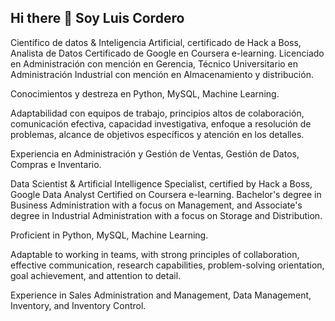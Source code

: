## Hi there 👋 Soy Luis Cordero

Científico de datos & Inteligencia Artificial, certificado de Hack a Boss, Analista de Datos Certificado de Google en Coursera e-learning. Licenciado en Administración con mención en Gerencia, Técnico Universitario en Administración Industrial con mención en Almacenamiento y distribución. 

Conocimientos y destreza en Python, MySQL, Machine Learning. 

Adaptabilidad con equipos de trabajo, principios altos de colaboración, comunicación efectiva, capacidad investigativa, enfoque a resolución de problemas, alcance de objetivos específicos y atención en los detalles.

Experiencia en Administración y Gestión de Ventas, Gestión de Datos, Compras e Inventario.

Data Scientist & Artificial Intelligence Specialist, certified by Hack a Boss, Google Data Analyst Certified on Coursera e-learning. Bachelor's degree in Business Administration with a focus on Management, and Associate's degree in Industrial Administration with a focus on Storage and Distribution.

Proficient in Python, MySQL, Machine Learning.

Adaptable to working in teams, with strong principles of collaboration, effective communication, research capabilities, problem-solving orientation, goal achievement, and attention to detail.

Experience in Sales Administration and Management, Data Management, Inventory, and Inventory Control.

